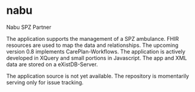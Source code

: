 # nabu
Nabu SPZ Partner

The application supports the management of a SPZ ambulance. FHIR resources are used to map the data and relationships.
The upcoming version 0.8 implements CarePlan-Workflows.
The application is actively developed in XQuery and small portions in Javascript. The app and XML data are stored on a eXistDB-Server.

The application source is not yet available. The repository is momentarily serving only for issue tracking.

